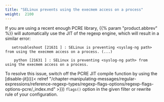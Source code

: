 ```yaml
---
title: "SELinux prevents using the execmem access on a process"
weight:  2100
---
```

<!-- DISCLAIMER: This file is based on the syslog-ng Open Source Edition documentation https://github.com/balabit/syslog-ng-ose-guides/commit/2f4a52ee61d1ea9ad27cb4f3168b95408fddfdf2 and is used under the terms of The syslog-ng Open Source Edition Documentation License. The file has been modified by Axoflow. -->

If you are using a recent enough PCRE library, {{% param "product.abbrev" %}} will automatically use the JIT of the regexp engine, which will result in a similar error:

```shell
   setroubleshoot [21631 ] : SELinux is preventing <syslog-ng path> from using the execmem access on a process. (...)
    
    python [21631 ] : SELinux is preventing <syslog-ng path> from using the execmem access on a process.
```

To resolve this issue, switch off the PCRE JIT compile function by using the [disable-jit]({{< relref "/chapter-manipulating-messages/regular-expressions/reference-regexp-types/regexp-flags-options/regexp-flags-options-pcre/_index.md" >}}) `flags()` option in the given filter or rewrite rule of your configuration.
